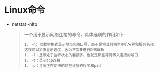 # Linux命令

* netstat -nltp

  > 一个用于显示网络连接的命令，具体选项的作用如下:
  >
  > 	1. -n: 以数字格式显示地址和端口号，而不是将其转换为主机名称和服务名称。这样可以加快显示速度，因为不需要进行DNS解析
  > 	1. -l：显示处于监听状态的套接字，也就是那些等待传入连接的端口
  > 	1. -t：显示tcp连接
  > 	1. -p：显示正在使用的这些连接的程序和pid